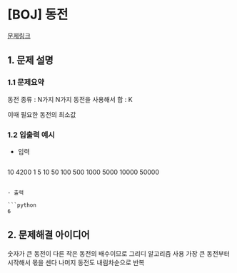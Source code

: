 # [BOJ] 동전


[문제링크](https://www.acmicpc.net/problem/11047)

## 1. 문제 설명
### 1.1 문제요약

동전 종류 : N가지
N가지 동전을 사용해서 합 : K

이때 필요한 동전의 최소값

### 1.2 입출력 예시

- 입력

  ```python
10 4200
1
5
10
50
100
500
1000
5000
10000
50000
  ```

- 출력

  ```python
6
  ```


## 2. 문제해결 아이디어
숫자가 큰 동전이 다른 작은 동전의 배수이므로 그리디 알고리즘 사용
가장 큰 동전부터 시작해서 몫을 센다 나머지 동전도 내림차순으로 반복
